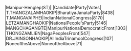  
|Manipur-Henglep(ST)|
|Candidate|Party|Votes|
|T.THANGZALAMHAOKIP|BharatiyaJanataParty|8438|
|T.MANGAVAIPHEI|IndianNationalCongress|8170|
|LETZAMANGHAOKIP|NationalPeople'sParty|5146|
|MANGCHAGANGTE|ManipurNationalDemocraticFront|1303|
|THONGZAMLIEN|NagaPeoplesFront|547|
|DR.JAINSONHAOKIP|AllIndiaTrinamoolCongress|107|
|NoneoftheAbove|NoneoftheAbove|71|
